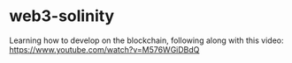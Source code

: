 # web3-solinity
Learning how to develop on the blockchain, following along with this video: https://www.youtube.com/watch?v=M576WGiDBdQ